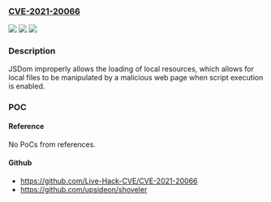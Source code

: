 ### [CVE-2021-20066](https://cve.mitre.org/cgi-bin/cvename.cgi?name=CVE-2021-20066)
![](https://img.shields.io/static/v1?label=Product&message=JSDom&color=blue)
![](https://img.shields.io/static/v1?label=Version&message=n%2Fa&color=blue)
![](https://img.shields.io/static/v1?label=Vulnerability&message=Improper%20Access%20Control&color=brighgreen)

### Description

JSDom improperly allows the loading of local resources, which allows for local files to be manipulated by a malicious web page when script execution is enabled.

### POC

#### Reference
No PoCs from references.

#### Github
- https://github.com/Live-Hack-CVE/CVE-2021-20066
- https://github.com/upsideon/shoveler

